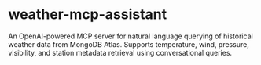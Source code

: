# weather-mcp-assistant
An OpenAI-powered MCP server for natural language querying of historical weather data from MongoDB Atlas. Supports temperature, wind, pressure, visibility, and station metadata retrieval using conversational queries.
